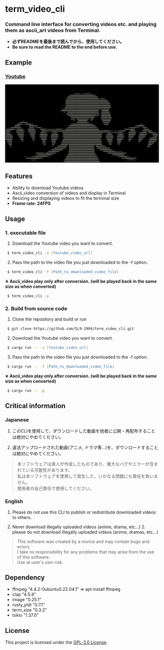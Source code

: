 # term_video_cli
### Command line interface for converting videos etc. and playing them as ascii_art videos from Terminal.

* **必ずREADMEを最後まで読んでから、使用してください。**  
* **Be sure to read the README to the end before use.**

## Example
### **[Youtube](https://youtu.be/82GU84CVCsI?si=PxKNbz6ZLI79hvsw)**  
<img src="example/sample01.png" width="600">

## Features
* Ability to download Youtube videos
* Ascii_video conversion of videos and display in Terminal
* Resizing and displaying videos to fit the terminal size
* **Frame rate: 24FPS**

## Usage
### 1. executable file
1. Download the Youtube video you want to convert.

```zsh
 $ term_video_cli -u [Youtube_video_url]
```
2. Pass the path to the video file you just downloaded to the -f option.

```zsh
 $ term_video_cli -f [Path_to_downloaded_video_file]
```

**※ Ascii_video play only after conversion. (will be played back in the same size as when converted)**
```zsh
 $ term_video_cli -p
```
### 2. Build from source code
1. Clone the repository and build or run
```zsh
 $ git clone https://github.com/SL9-1994/term_video_cli.git
```

2. Download the Youtube video you want to convert.
```zsh
 $ cargo run -- -u [Youtube_video_url]
```

3. Pass the path to the video file you just downloaded to the -f option.
```zsh
 $ cargo run -- -f [Path_to_downloaded_video_file]
```

**※ Ascii_video play only after conversion. (will be played back in the same size as when converted)**
```zsh
 $ cargo run -- -p
```
## Critical information

### Japanese
1. このCLIを使用して、ダウンロードした動画を他者に公開・再配布することは絶対にやめてください。

2. 違法アップロードされた動画(アニメ, ドラマ等...)を、ダウンロードすることは絶対にやめてください。

> 本ソフトウェアは素人が作成したものであり、重大なバグやエラーが含まれている可能性があります。  
> 私は本ソフトウェアを使用して発生した、いかなる問題にも責任を負いません。   
> 使用者の自己責任で使用してください。  

### English
1. Please do not use this CLI to publish or redistribute downloaded videos to others.

2. Never download illegally uploaded videos (anime, drama, etc...) 2. please do not download illegally uploaded videos (anime, dramas, etc...)

> This software was created by a novice and may contain bugs and errors.  
> I take no responsibility for any problems that may arise from the use of this software.  
> Use at user's own risk.

## Dependency
* ffmpeg      "4.4.2-0ubuntu0.22.04.1" => apt install ffmpeg
* clap        "4.5.4"
* image       "0.25.1"
* rusty_ytdl  "0.7.1"
* term_size   "0.3.2"
* tokio       "1.37.0"

## License
This project is licensed under the [GPL-3.0 License](/LICENSE).
